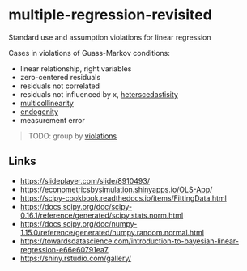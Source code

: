 # multiple-regression-revisited
Standard use and assumption violations for linear regression 

Cases in violations of Guass-Markov conditions:
- linear relationship, right variables
- zero-centered residuals
- residuals not correlated
- residuals not influenced by x, [heterscedastisity](https://stats.stackexchange.com/questions/33028/measures-of-residuals-heteroscedasticity)
- [multicollinearity](https://daviddalpiaz.github.io/appliedstats/collinearity.html)
- [endogenity](https://stablemarkets.wordpress.com/2015/03/09/econometrics-sim-1-endogeneity/)
- measurement error

> TODO: 
> group by [violations](https://en.wikipedia.org/wiki/Gauss%E2%80%93Markov_theorem#Full_rank)


## Links

- https://slideplayer.com/slide/8910493/
- https://econometricsbysimulation.shinyapps.io/OLS-App/
- https://scipy-cookbook.readthedocs.io/items/FittingData.html
- https://docs.scipy.org/doc/scipy-0.16.1/reference/generated/scipy.stats.norm.html
- https://docs.scipy.org/doc/numpy-1.15.0/reference/generated/numpy.random.normal.html
- https://towardsdatascience.com/introduction-to-bayesian-linear-regression-e66e60791ea7
- https://shiny.rstudio.com/gallery/

